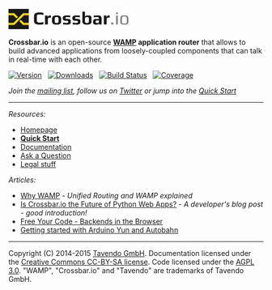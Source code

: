 [![Crossbar.io Logo](legal/crossbar_icon_and_text_vectorized.png)](http://crossbar.io/)

**Crossbar.io** is an open-source **[WAMP](http://wamp.ws/) application router** that allows to build advanced applications from loosely-coupled components that can talk in real-time with each other.

[![Version](https://img.shields.io/pypi/v/crossbar.svg)](https://pypi.python.org/pypi/crossbar)
&nbsp; [![Downloads](https://img.shields.io/pypi/dm/crossbar.svg)](https://pypi.python.org/pypi/crossbar)
&nbsp; [![Build Status](https://travis-ci.org/crossbario/crossbar.svg?branch=master)](https://travis-ci.org/crossbario/crossbar)
&nbsp; [![Coverage](https://img.shields.io/codecov/c/github/crossbario/crossbar/master.svg)](https://codecov.io/github/crossbario/crossbar)

*Join the [mailing list](https://groups.google.com/forum/#!forum/crossbario), follow us on [Twitter](https://twitter.com/crossbario) or jump into the [Quick Start](http://crossbar.io/docs/Quick-Start/)*

---

*Resources:*

* [Homepage](http://crossbar.io)
* **[Quick Start](http://crossbar.io/docs/Quick-Start/)**
* [Documentation](http://crossbar.io/docs/)
* [Ask a Question](http://stackoverflow.com/questions/ask?tags=crossbar,wamp)
* [Legal stuff](legal/README.md)

*Articles:*

* [Why WAMP](http://wamp.ws/why/) - *Unified Routing and WAMP explained*
* [Is Crossbar.io the Future of Python Web Apps?](http://tavendo.com/blog/post/is-crossbar-the-future-of-python-web-apps/) - *A developer's blog post - good introduction!*
* [Free Your Code - Backends in the Browser](http://tavendo.com/blog/post/free-your-code-backends-in-the-browser/)
* [Getting started with Arduino Yun and Autobahn](http://tavendo.com/blog/post/arduino-yun-with-autobahn/)

---

Copyright (C) 2014-2015 [Tavendo GmbH](http://www.tavendo.com). Documentation licensed under the [Creative Commons CC-BY-SA license](http://creativecommons.org/licenses/by-sa/3.0/). Code licensed under the [AGPL 3.0](http://www.gnu.org/licenses/agpl-3.0.en.html). "WAMP", "Crossbar.io" and "Tavendo" are trademarks of Tavendo GmbH.
